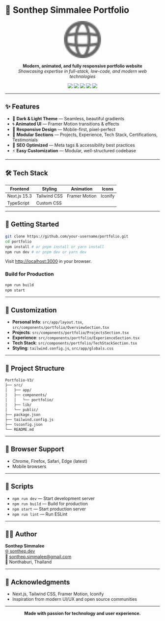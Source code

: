 # 🚀 Sonthep Simmalee Portfolio

<p align="center">
  <img src="public/globe.svg" alt="Portfolio Logo" width="120" />
</p>

<p align="center">
  <b>Modern, animated, and fully responsive portfolio website</b><br/>
  <i>Showcasing expertise in full-stack, low-code, and modern web technologies</i>
</p>

<p align="center">
  <a href="https://sonthep.dev"><img src="https://img.shields.io/badge/Portfolio-Live-brightgreen" /></a>
  <img src="https://img.shields.io/badge/Next.js-15.3-black" />
  <img src="https://img.shields.io/badge/TypeScript-5.0-blue" />
  <img src="https://img.shields.io/badge/Tailwind%20CSS-3.0-38B2AC" />
  <img src="https://img.shields.io/badge/Framer%20Motion-11.0-FF0055" />
</p>

---

## ✨ Features

- 🎨 **Dark & Light Theme** — Seamless, beautiful gradients
- 🌀 **Animated UI** — Framer Motion transitions & effects
- 📱 **Responsive Design** — Mobile-first, pixel-perfect
- 🧩 **Modular Sections** — Projects, Experience, Tech Stack, Certifications, Testimonials
- 🚀 **SEO Optimized** — Meta tags & accessibility best practices
- ⚡ **Easy Customization** — Modular, well-structured codebase

---

## 🛠️ Tech Stack

| Frontend      | Styling        | Animation      | Icons      |
| ------------- | ------------- | -------------- | ---------- |
| Next.js 15.3  | Tailwind CSS  | Framer Motion  | Iconify    |
| TypeScript    | Custom CSS    |                |            |

---

## 🚀 Getting Started

```bash
git clone https://github.com/your-username/portfolio.git
cd portfolio
npm install # or pnpm install or yarn install
npm run dev # or pnpm dev or yarn dev
```

Visit [http://localhost:3000](http://localhost:3000) in your browser.

### Build for Production

```bash
npm run build
npm start
```

---

## 🎨 Customization

- **Personal Info**: `src/app/layout.tsx`, `src/components/portfolio/OverviewSection.tsx`
- **Projects**: `src/components/portfolio/ProjectsSection.tsx`
- **Experience**: `src/components/portfolio/ExperienceSection.tsx`
- **Tech Stack**: `src/components/portfolio/TechStackSection.tsx`
- **Styling**: `tailwind.config.js`, `src/app/globals.css`

---

## 📂 Project Structure

```
Portfolio-V3/
├── src/
│   ├── app/
│   ├── components/
│   │   └── portfolio/
│   ├── lib/
│   └── public/
├── package.json
├── tailwind.config.js
├── tsconfig.json
└── README.md
```

---

## 📱 Browser Support

- Chrome, Firefox, Safari, Edge (latest)
- Mobile browsers

---

## 🔧 Scripts

- `npm run dev` — Start development server
- `npm run build` — Build for production
- `npm start` — Start production server
- `npm run lint` — Run ESLint

---


## 👨‍💻 Author

**Sonthep Simmalee**  
[🌐 sonthep.dev](https://sonthep.dev)  
📧 sonthep.simmalee@gmail.com  
📍 Nonthaburi, Thailand

---

## 🙏 Acknowledgments

- Next.js, Tailwind CSS, Framer Motion, Iconify
- Inspiration from modern UI/UX and open source communities

---

<p align="center">
  <b>Made with passion for technology and user experience.</b>
</p>
